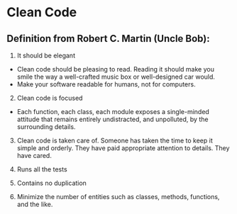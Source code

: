 # Clean Code

## Definition from Robert C. Martin (Uncle Bob):

1. It should be elegant 

- Clean code should be pleasing to read. Reading it should make you smile the way a well-crafted music box or well-designed car would.
- Make your software readable for humans, not for computers.

2. Clean code is focused

- Each function, each class, each module exposes a single-minded attitude that remains entirely undistracted, and unpolluted, by the surrounding details.
 
3. Clean code is taken care of. Someone has taken the time to keep it simple and orderly. They have paid appropriate attention to details. They have cared.

4. Runs all the tests

5. Contains no duplication

6. Minimize the number of entities such as classes, methods, functions, and the like.

